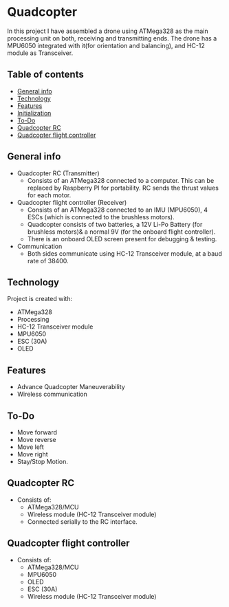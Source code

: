 # Quadcopter
In this project I have assembled a drone using ATMega328 as the main processing unit on both, receiving and transmitting ends. The drone has a MPU6050 integrated with it(for orientation and balancing), and HC-12 module as Transceiver.

## Table of contents
* [General info](#general-info)
* [Technology](#technology)
* [Features](#features)
* [Initialization](#initialization)
* [To-Do](#to-Do)
* [Quadcopter RC](#Quadcopter_RC)
* [Quadcopter flight controller](#Quadcopter_flight_controller)


## General info
* Quadcopter RC (Transmitter)
  * Consists of an ATMega328 connected to a computer. This can be replaced by Raspberry PI for portability. RC sends the thrust values for each motor.
* Quadcopter flight controller (Receiver)
  * Consists of an ATMega328 connected to an IMU (MPU6050), 4 ESCs (which is connected to the brushless motors).
  * Quadcopter consists of two batteries, a 12V Li-Po Battery (for brushless motors)& a normal 9V (for the onboard flight controller).<br>
  * There is an onboard OLED screen present for debugging & testing.
* Communication
  * Both sides communicate using HC-12 Transceiver module, at a baud rate of 38400.

## Technology
Project is created with:
* ATMega328
* Processing
* HC-12 Transceiver module
* MPU6050
* ESC (30A)
* OLED

## Features
* Advance Quadcopter Maneuverability
* Wireless communication

## To-Do
* Move forward
* Move reverse
* Move left
* Move right
* Stay/Stop Motion.

## Quadcopter RC
* Consists of:
  * ATMega328/MCU
  * Wireless module (HC-12 Transceiver module)
  * Connected serially to the RC interface.

## Quadcopter flight controller
* Consists of:
  * ATMega328/MCU
  * MPU6050
  * OLED
  * ESC (30A)
  * Wireless module (HC-12 Transceiver module)
